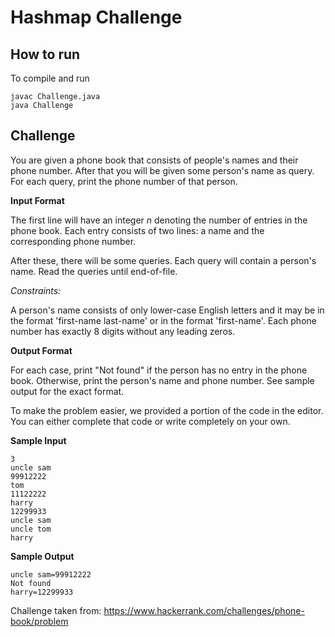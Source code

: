 # Hashmap Challenge

## How to run

To compile and run

```
javac Challenge.java
java Challenge
```

## Challenge

You are given a phone book that consists of people's names and their phone number. After that you will be given some person's name as query. For each query, print the phone number of that person.

**Input Format**

The first line will have an integer _n_ denoting the number of entries in the phone book. Each entry consists of two lines: a name and the corresponding phone number. 

After these, there will be some queries. Each query will contain a person's name. Read the queries until end-of-file.

_Constraints:_

A person's name consists of only lower-case English letters and it may be in the format 'first-name last-name' or in the format 'first-name'. Each phone number has exactly 8 digits without any leading zeros.

**Output Format**

For each case, print "Not found" if the person has no entry in the phone book. Otherwise, print the person's name and phone number. See sample output for the exact format.

To make the problem easier, we provided a portion of the code in the editor. You can either complete that code or write completely on your own.

**Sample Input**

```
3
uncle sam
99912222
tom
11122222
harry
12299933
uncle sam
uncle tom
harry
```

**Sample Output**

```
uncle sam=99912222
Not found
harry=12299933
```

Challenge taken from: https://www.hackerrank.com/challenges/phone-book/problem
